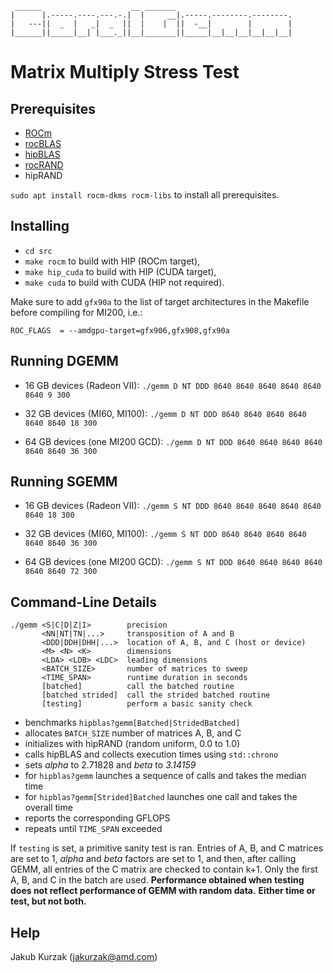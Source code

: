 ```
 ______                    __ _______
|      |.-----.----.---.-.|  |     __|.-----.--------.--------.
|   ---||  _  |   _|  _  ||  |    |  ||  -__|        |        |
|______||_____|__| |___._||__|_______||_____|__|__|__|__|__|__|
```
# Matrix Multiply Stress Test

## Prerequisites

* [ROCm][]
* [rocBLAS][]
* [hipBLAS][]
* [rocRAND][]
* hipRAND

`sudo apt install rocm-dkms rocm-libs` to install all prerequisites.

## Installing

* `cd src`
* `make rocm` to build with HIP (ROCm target),
* `make hip_cuda` to build with HIP (CUDA target),
* `make cuda` to build with CUDA (HIP not required).

Make sure to add `gfx90a` to the list of target architectures in the Makefile
before compiling for MI200, i.e.:

```
ROC_FLAGS  = --amdgpu-target=gfx906,gfx908,gfx90a
```

## Running DGEMM

* 16 GB devices (Radeon VII): `./gemm D NT DDD 8640 8640 8640 8640 8640 8640 9 300`

* 32 GB devices (MI60, MI100): `./gemm D NT DDD 8640 8640 8640 8640 8640 8640 18 300`

* 64 GB devices (one MI200 GCD): `./gemm D NT DDD 8640 8640 8640 8640 8640 8640 36 300`

## Running SGEMM

* 16 GB devices (Radeon VII): `./gemm S NT DDD 8640 8640 8640 8640 8640 8640 18 300`

* 32 GB devices (MI60, MI100): `./gemm S NT DDD 8640 8640 8640 8640 8640 8640 36 300`

* 64 GB devices (one MI200 GCD): `./gemm S NT DDD 8640 8640 8640 8640 8640 8640 72 300`

## Command-Line Details

```
./gemm <S|C|D|Z|I>        precision
       <NN|NT|TN|...>     transposition of A and B
       <DDD|DDH|DHH|...>  location of A, B, and C (host or device)
       <M> <N> <K>        dimensions
       <LDA> <LDB> <LDC>  leading dimensions
       <BATCH_SIZE>       number of matrices to sweep
       <TIME_SPAN>        runtime duration in seconds
       [batched]          call the batched routine
       [batched strided]  call the strided batched routine
       [testing]          perform a basic sanity check
```

* benchmarks `hipblas?gemm[Batched|StridedBatched]`
* allocates `BATCH_SIZE` number of matrices A, B, and C
* initializes with hipRAND (random uniform, 0.0 to 1.0)
* calls hipBLAS and collects execution times using `std::chrono`
* sets *alpha* to 2.71828 and *beta* to *3.14159*
* for `hipblas?gemm` launches a sequence of calls and takes the median time
* for `hipblas?gemm[Strided]Batched` launches one call and takes the overall time
* reports the corresponding GFLOPS
* repeats until `TIME_SPAN` exceeded

If `testing` is set, a primitive sanity test is ran.
Entries of A, B, and C matrices are set to 1,
*alpha* and *beta* factors are set to 1,
and then, after calling GEMM,
all entries of the C matrix are checked to contain k+1.
Only the first A, B, and C in the batch are used.
**Performance obtained when testing does not reflect performance of GEMM with random data.**
**Either time or test, but not both.**

## Help

Jakub Kurzak (<jakurzak@amd.com>)

[ROCm]: https://github.com/RadeonOpenCompute/ROCm
[rocBLAS]: https://github.com/ROCmSoftwarePlatform/rocBLAS
[hipBLAS]: https://github.com/ROCmSoftwarePlatform/hipBLAS
[rocRAND]: https://github.com/ROCmSoftwarePlatform/rocRAND
